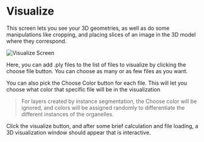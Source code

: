 # Visualize

This screen lets you see your 3D geometries, as well as do some manipulations like cropping, and placing slices of an image in the 3D model where they correspond.

![Visualize Screen](https://github.com/ajbrookhouse/WSU_PlantBio_ML/blob/main/screenshots/visualizeScreenshot.png)

Here, you can add .ply files to the list of files to visualize by clicking the choose file button. You can choose as many or as few files as you want.

You can also pick the Choose Color button for each file. This will let you choose what color that specific file will be in the visualization

> For layers created by instance segmentation, the Choose color will be ignored, and colors will be assigned randomly to differentiate the different instances of the organelles.

Click the visualize button, and after some brief calculation and file loading, a 3D visualization window should appear that is interactive.
